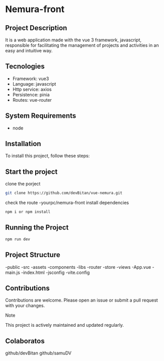 # Nemura-front

## Project Description
It is a web application made with the vue 3 framework, javascript, responsible for facilitating the management of projects and activities in an easy and intuitive way.

## Tecnologies

- Framework: vue3
- Language: javascript
- Http service: axios
- Persistence: pinia
- Routes: vue-router


## System Requirements

- node

## Installation

To install this project, follow these steps:

## Start the project

clone the porject
```bash
git clone https://github.com/devBitan/vue-nemura.git
````````````````````````
check the route
  -yourpc/nemura-front
install dependencies
```bash
npm i or npm install
````````````````````````

## Running the Project
```bash
npm run dev
````````````````````````

## Project Structure
-public
-src
  -assets
  -components
  -libs
  -router
  -store
  -views
-App.vue
-main.js
-index.html
-jsconfig
-vite.config


## Contributions

Contributions are welcome. Please open an issue or submit a pull request with your changes.

>[!NOTE]
>This project is actively maintained and updated regularly.

## Colaboratos
github/devBitan
github/samuDV

